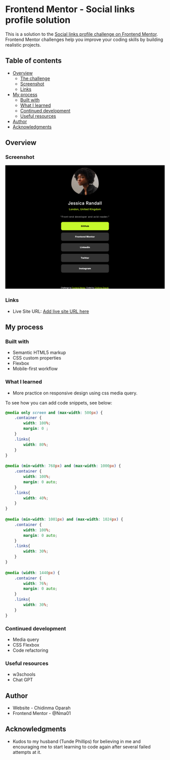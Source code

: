 # Frontend Mentor - Social links profile solution

This is a solution to the [Social links profile challenge on Frontend Mentor](https://www.frontendmentor.io/challenges/social-links-profile-UG32l9m6dQ). Frontend Mentor challenges help you improve your coding skills by building realistic projects. 

## Table of contents

- [Overview](#overview)
  - [The challenge](#the-challenge)
  - [Screenshot](#screenshot)
  - [Links](#links)
- [My process](#my-process)
  - [Built with](#built-with)
  - [What I learned](#what-i-learned)
  - [Continued development](#continued-development)
  - [Useful resources](#useful-resources)
- [Author](#author)
- [Acknowledgments](#acknowledgments)

## Overview

### Screenshot

![](./assets/images/social-links-profile-main.png)

### Links


- Live Site URL: [Add live site URL here](https://your-live-site-url.com)

## My process

### Built with

- Semantic HTML5 markup
- CSS custom properties
- Flexbox
- Mobile-first workflow


### What I learned

- More practice on responsive design using css media query.

To see how you can add code snippets, see below:


```css
@media only screen and (max-width: 500px) {
    .container {
        width: 100%;
        margin: 0 ;
    }
    .links{
        width: 80%;
    }
}

@media (min-width: 768px) and (max-width: 1000px) {
    .container {
        width: 100%;
        margin: 0 auto;
    }
    .links{
        width: 40%;
    }
}

@media (min-width: 1001px) and (max-width: 1024px) {
    .container {
        width: 100%;
        margin: 0 auto;
    }
    .links{
        width: 30%;
    }
}

@media (width: 1440px) {
    .container {
        width: 76%;
        margin: 0 auto;
    }
    .links{
        width: 30%;
    }
}
```



### Continued development

- Media query
- CSS Flexbox
- Code refactoring

### Useful resources

- w3schools
- Chat GPT

## Author

- Website - Chidinma Oparah
- Frontend Mentor - @Nma01


## Acknowledgments

- Kudos to my husband (Tunde Phillips) for believing in me and encouraging me to start learning to code again after several failed attempts at it.
